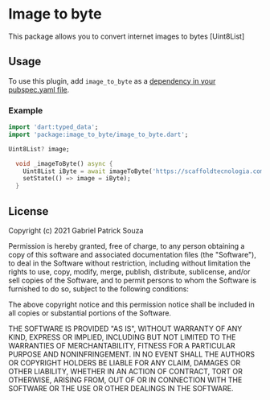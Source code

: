 # Image to byte

This package allows you to convert internet images to bytes [Uint8List]

## Usage
To use this plugin, add `image_to_byte` as a [dependency in your pubspec.yaml file](https://flutter.dev/docs/development/platform-integration/platform-channels).

### Example

``` dart
import 'dart:typed_data';
import 'package:image_to_byte/image_to_byte.dart';

Uint8List? image;

  void _imageToByte() async {
    Uint8List iByte = await imageToByte('https://scaffoldtecnologia.com.br/wp-content/uploads/2021/11/i257652.jpeg');
    setState(() => image = iByte);
  }

```

## License

Copyright (c) 2021 Gabriel Patrick Souza

Permission is hereby granted, free of charge, to any person obtaining a copy
of this software and associated documentation files (the "Software"), to deal
in the Software without restriction, including without limitation the rights
to use, copy, modify, merge, publish, distribute, sublicense, and/or sell
copies of the Software, and to permit persons to whom the Software is
furnished to do so, subject to the following conditions:

The above copyright notice and this permission notice shall be included in all
copies or substantial portions of the Software.

THE SOFTWARE IS PROVIDED "AS IS", WITHOUT WARRANTY OF ANY KIND, EXPRESS OR
IMPLIED, INCLUDING BUT NOT LIMITED TO THE WARRANTIES OF MERCHANTABILITY,
FITNESS FOR A PARTICULAR PURPOSE AND NONINFRINGEMENT. IN NO EVENT SHALL THE
AUTHORS OR COPYRIGHT HOLDERS BE LIABLE FOR ANY CLAIM, DAMAGES OR OTHER
LIABILITY, WHETHER IN AN ACTION OF CONTRACT, TORT OR OTHERWISE, ARISING FROM,
OUT OF OR IN CONNECTION WITH THE SOFTWARE OR THE USE OR OTHER DEALINGS IN THE
SOFTWARE.